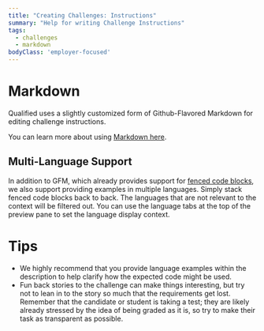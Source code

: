 ```yaml
---
title: "Creating Challenges: Instructions"
summary: "Help for writing Challenge Instructions"
tags:
  - challenges
  - markdown
bodyClass: 'employer-focused'
---
```


# Markdown

Qualified uses a slightly customized form of Github-Flavored Markdown for editing challenge instructions.

You can learn more about using [Markdown here](/general/markdown).

## Multi-Language Support

In addition to GFM, which already provides support for [fenced code blocks](https://github.com/adam-p/markdown-here/wiki/Markdown-Cheatsheet#code), we also support providing examples in multiple languages. Simply stack fenced code blocks back to back. The languages that are not relevant to the context will be filtered out. You can use the language tabs at the top of the preview pane to set the language display context.

# Tips

- We highly recommend that you provide language examples within the description to help clarify how the expected code might be used.
- Fun back stories to the challenge can make things interesting, but try not to lean in to the story so much that the requirements get lost. Remember that the candidate or student is taking a test; they are likely already stressed by the idea of being graded as it is, so try to make their task as transparent as possible.
